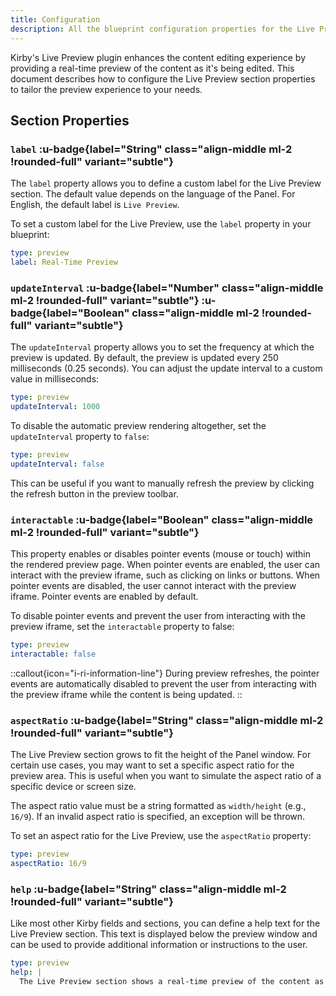 ```yaml
---
title: Configuration
description: All the blueprint configuration properties for the Live Preview section.
---
```


Kirby's Live Preview plugin enhances the content editing experience by providing a real-time preview of the content as it's being edited. This document describes how to configure the Live Preview section properties to tailor the preview experience to your needs.

## Section Properties

### `label` :u-badge{label="String" class="align-middle ml-2 !rounded-full" variant="subtle"}

The `label` property allows you to define a custom label for the Live Preview section. The default value depends on the language of the Panel. For English, the default label is `Live Preview`.

To set a custom label for the Live Preview, use the `label` property in your blueprint:

```yaml [sections/live-preview.yml]
type: preview
label: Real-Time Preview
```

### `updateInterval` :u-badge{label="Number" class="align-middle ml-2 !rounded-full" variant="subtle"} :u-badge{label="Boolean" class="align-middle ml-2 !rounded-full" variant="subtle"}

The `updateInterval` property allows you to set the frequency at which the preview is updated. By default, the preview is updated every 250 milliseconds (0.25 seconds). You can adjust the update interval to a custom value in milliseconds:

```yaml [sections/live-preview.yml]
type: preview
updateInterval: 1000
```

To disable the automatic preview rendering altogether, set the `updateInterval` property to `false`:

```yaml [sections/live-preview.yml]
type: preview
updateInterval: false
```

This can be useful if you want to manually refresh the preview by clicking the refresh button in the preview toolbar.

### `interactable` :u-badge{label="Boolean" class="align-middle ml-2 !rounded-full" variant="subtle"}

This property enables or disables pointer events (mouse or touch) within the rendered preview page. When pointer events are enabled, the user can interact with the preview iframe, such as clicking on links or buttons. When pointer events are disabled, the user cannot interact with the preview iframe. Pointer events are enabled by default.

To disable pointer events and prevent the user from interacting with the preview iframe, set the `interactable` property to false:

```yaml [sections/live-preview.yml]
type: preview
interactable: false
```

::callout{icon="i-ri-information-line"}
During preview refreshes, the pointer events are automatically disabled to prevent the user from interacting with the preview iframe while the content is being updated.
::

### `aspectRatio` :u-badge{label="String" class="align-middle ml-2 !rounded-full" variant="subtle"}

The Live Preview section grows to fit the height of the Panel window. For certain use cases, you may want to set a specific aspect ratio for the preview area. This is useful when you want to simulate the aspect ratio of a specific device or screen size.

The aspect ratio value must be a string formatted as `width/height` (e.g., `16/9`). If an invalid aspect ratio is specified, an exception will be thrown.

To set an aspect ratio for the Live Preview, use the `aspectRatio` property:

```yaml [sections/live-preview.yml]
type: preview
aspectRatio: 16/9
```

### `help` :u-badge{label="String" class="align-middle ml-2 !rounded-full" variant="subtle"}

Like most other Kirby fields and sections, you can define a help text for the Live Preview section. This text is displayed below the preview window and can be used to provide additional information or instructions to the user.

```yaml [sections/live-preview.yml]
type: preview
help: |
  The Live Preview section shows a real-time preview of the content as you type. It updates automatically and provides a live rendering of the page content.
```
